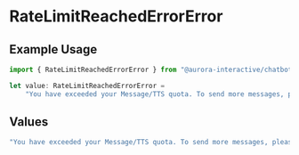 # RateLimitReachedErrorError

## Example Usage

```typescript
import { RateLimitReachedErrorError } from "@aurora-interactive/chatbot-api-sdk/models/components";

let value: RateLimitReachedErrorError =
    "You have exceeded your Message/TTS quota. To send more messages, please upgrade your plan or wait until your subscription renews.";
```

## Values

```typescript
"You have exceeded your Message/TTS quota. To send more messages, please upgrade your plan or wait until your subscription renews."
```